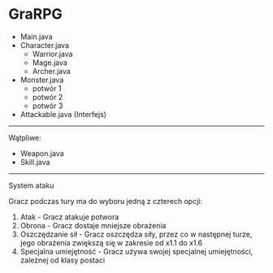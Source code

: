 # GraRPG

- Main.java 
- Character.java
  - Warrior.java
  - Mage.java
  - Archer.java
- Monster.java 
  - potwór 1
  - potwór 2
  - potwór 3
- Attackable.java (Interfejs)

------------------------------

Wątpliwe:

- Weapon.java
- Skill.java

------------------------------
System ataku

Gracz podczas tury ma do wyboru jedną z czterech opcji:
  1. Atak - Gracz atakuje potwora
  2. Obrona - Gracz dostaje mniejsze obrażenia 
  3. Oszczędzanie sił - Gracz oszczędza siły, przez co w następnej turze, jego obrażenia zwiększą się w zakresie od x1.1 do x1.6
  4. Specjalna umiejętność - Gracz używa swojej specjalnej umiejętności, zależnej od klasy postaci
